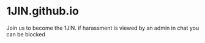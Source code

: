 # 1JIN.github.io
Join us to become the 1JIN.
if harassment is viewed by an admin in chat you can be blocked
